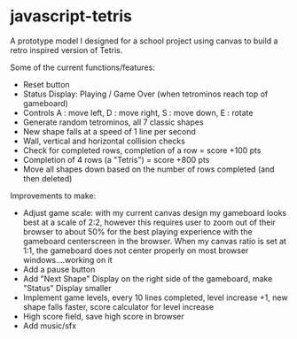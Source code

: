 # javascript-tetris
A prototype model I designed for a school project using canvas to build a retro inspired version of Tetris.

Some of the current functions/features:
- Reset button
- Status Display: Playing / Game Over (when tetrominos reach top of gameboard)
- Controls A : move left, D : move right, S : move down, E : rotate
- Generate random tetrominos, all 7 classic shapes
- New shape falls at a speed of 1 line per second
- Wall, vertical and horizontal collision checks
- Check for completed rows, completion of a row = score +100 pts
- Completion of 4 rows (a "Tetris") = score +800 pts
- Move all shapes down based on the number of rows completed (and then deleted)

Improvements to make:
- Adjust game scale: with my current canvas design my gameboard looks best at a scale of 2:2, however this requires user to zoom out of their browser to about 50% for the best playing experience with the gameboard centerscreen in the browser. When my canvas ratio is set at 1:1, the gameboard does not center properly on most browser windows....working on it
- Add a pause button
- Add "Next Shape" Display on the right side of the gameboard, make "Status" Display smaller
- Implement game levels, every 10 lines completed, level increase +1, new shape falls faster, score calculator for level increase
- High score field, save high score in browser
- Add music/sfx
